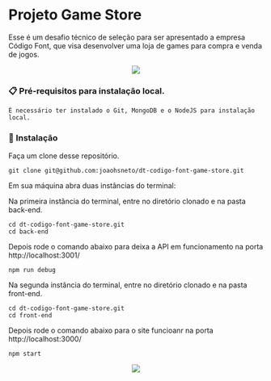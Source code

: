 # Projeto Game Store

Esse é um desafio técnico de seleção para ser apresentado a empresa Código Font, que visa desenvolver uma loja de games para compra e venda de jogos.

<div align="center">
  <img src="https://im2.ezgif.com/tmp/ezgif-2-0d1850e082.gif" />
</div>

### 📋 Pré-requisitos para instalação local.

```
É necessário ter instalado o Git, MongoDB e o NodeJS para instalação local.
```

### 🔧 Instalação

Faça um clone desse repositório.

```
git clone git@github.com:joaohsneto/dt-codigo-font-game-store.git
```

Em sua máquina abra duas instâncias do terminal:

Na primeira instância do terminal, entre no diretório clonado e na pasta back-end.

```
cd dt-codigo-font-game-store.git
cd back-end
```

Depois rode o comando abaixo para deixa a API em funcionamento na porta http://localhost:3001/

```
npm run debug
```

Na segunda instância do terminal, entre no diretório clonado e na pasta front-end.

```
cd dt-codigo-font-game-store.git
cd front-end
```

Depois rode o comando abaixo para o site funcioanr na porta http://localhost:3000/

```
npm start
```

<div align="center">
  <img src="https://im2.ezgif.com/tmp/ezgif-2-0d1850e082.gif" />
</div>
